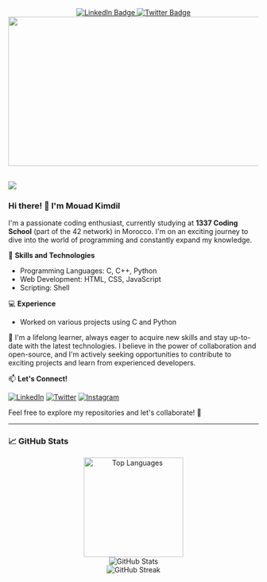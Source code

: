 <div align="center">
<!--   <img src="https://media.giphy.com/media/M9gbBd9nbDrOTu1Mqx/giphy.gif" width="100"/> -->
  <a href="https://www.linkedin.com/in/mouad-kimdil-3ba2a6223/">
    <img src="https://img.shields.io/badge/LinkedIn-blue?style=for-the-badge&logo=linkedin&logoColor=white" alt="LinkedIn Badge"/>
  </a>
  <a href="https://twitter.com/mouadMRX1">
    <img src="https://img.shields.io/badge/Twitter-blue?style=for-the-badge&logo=twitter&logoColor=white" alt="Twitter Badge"/>
  </a>
</div>

<div align="center">
  <img src="https://media.giphy.com/media/dWesBcTLavkZuG35MI/giphy.gif" width="600" height="300"/>
</div>

<br>

![](https://komarev.com/ghpvc/?username=your-github-username)

### Hi there! 👋 I'm Mouad Kimdil

I'm a passionate coding enthusiast, currently studying at **1337 Coding School** (part of the 42 network) in Morocco. I'm on an exciting journey to dive into the world of programming and constantly expand my knowledge.

🚀 **Skills and Technologies**

- Programming Languages: C, C++, Python
- Web Development: HTML, CSS, JavaScript
- Scripting: Shell

💻 **Experience**

- Worked on various projects using C and Python

🌱 I'm a lifelong learner, always eager to acquire new skills and stay up-to-date with the latest technologies. I believe in the power of collaboration and open-source, and I'm actively seeking opportunities to contribute to exciting projects and learn from experienced developers.

📫 **Let's Connect!**

[![LinkedIn](https://img.shields.io/badge/LinkedIn-0077B5?style=for-the-badge&logo=linkedin&logoColor=white)](https://www.linkedin.com/in/mouad-kimdil-3ba2a6223/)
[![Twitter](https://img.shields.io/badge/Twitter-1DA1F2?style=for-the-badge&logo=twitter&logoColor=white)](https://twitter.com/mouadMRX1)
[![Instagram](https://img.shields.io/badge/Instagram-E4405F?style=for-the-badge&logo=instagram&logoColor=white)](https://www.instagram.com/mouad_kimdil/)

Feel free to explore my repositories and let's collaborate! 🚀

---

### 📈 GitHub Stats

<div align="center">
  <img src="https://github-readme-stats.vercel.app/api/top-langs/?username=Mouad-kimdil&layout=compact&theme=radical&hide_border=true&card_width=690" alt="Top Languages" height="200" /> <br>
  <img src="https://github-readme-stats.vercel.app/api?username=Mouad-kimdil&show_icons=true&theme=radical&hide_border=true&card_width=840" alt="GitHub Stats" /> <br>
  <img src="https://github-readme-streak-stats.herokuapp.com?user=Mouad-kimdil&theme=radical&hide_border=true&card_width=840" alt="GitHub Streak" />
</div>
